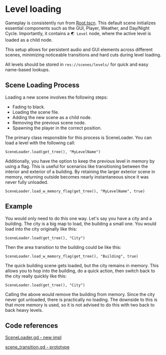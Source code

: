 # Level loading

Gameplay is consistently run from [Root.tscn](https://github.com/gd-azalea/azalea/blob/main/scenes/framework/Root.tscn). This default scene initializes essential components such as the GUI, Player, Weather, and Day/Night Cycle. Importantly, it contains a `🌏 Level` node, where the active level is loaded as a child node.

This setup allows for persistent audio and GUI elements across different scenes, minimizing noticeable transitions and hard cuts during level loading.

All levels should be stored in `res://scenes/levels/` for quick and easy name-based lookups.

## Scene Loading Process
Loading a new scene involves the following steps:

- Fading to black.
- Loading the scene file.
- Adding the new scene as a child node.
- Removing the previous scene node.
- Spawning the player in the correct position.

The primary class responsible for this process is SceneLoader. You can load a level with the following call:

``` gdscript
SceneLoader.load(get_tree(), "MyLevelName")
```

Additionally, you have the option to keep the previous level in memory by using a flag. This is useful for scenarios like transitioning between the interior and exterior of a building. By 
retaining the larger exterior scene in memory, returning outside becomes nearly instantaneous since it was never fully unloaded.

``` gdscript
SceneLoader.load_w_memory_flag(get_tree(), "MyLevelName", true)
```

## Example
You would only need to do this one way. Let's say you have a city and a building. The city is a big map to load, the building a small one. You would load into the city originally like this:
``` gdscript
SceneLoader.load(get_tree(), "City")
```
Then the area transition to the building could be like this:
``` gdscript
SceneLoader.load_w_memory_flag(get_tree(), "Building", true)
```
The quick building scene gets loaded, but the city remains in memory. This allows you to hop into the building, do a quick action, then switch back to the city really quickly like this:
``` gdscript
SceneLoader.load(get_tree(), "City")
```
Calling the above would remove the building from memory. Since the city never got unloaded, there is practically no loading. The downside to this is that more memory is used, so it is not advised to do this with two back to back heavy levels.

## Code references
[SceneLoader.gd - new impl](https://github.com/gd-azalea/azalea/blob/main/scripts/framework/SceneLoader.gd)

[scene_transition.gd - prototype](https://github.com/kevindeyne/azalea-prototype/blob/main/player/scene_transition.gd)

